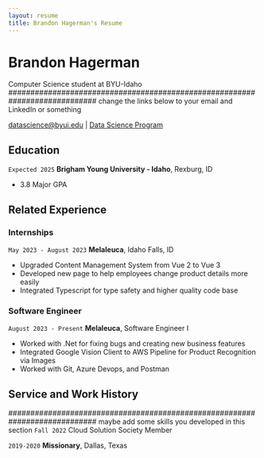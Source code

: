 ```yaml
---
layout: resume
title: Brandon Hagerman's Resume
---
```

# Brandon Hagerman
Computer Science student at BYU-Idaho
############################################################################ change the links below to your email and LinkedIn or something
<div id="webaddress">
<a href="datascience@byui.edu">datascience@byui.edu</a>
| <a href="https://byuidatascience.github.io/development.html">Data Science Program</a>
</div>

## Education

`Expected 2025`
__Brigham Young University - Idaho__, Rexburg, ID

- 3.8 Major GPA

## Related Experience

### Internships

`May 2023 - August 2023`
__Melaleuca__, Idaho Falls, ID

- Upgraded Content Management System from Vue 2 to Vue 3
- Developed new page to help employees change product details more easily
- Integrated Typescript for type safety and higher quality code base

### Software Engineer

`August 2023 - Present`
__Melaleuca__, Software Engineer I

- Worked with .Net for fixing bugs and creating new business features
- Integrated Google Vision Client to AWS Pipeline for Product Recognition via Images
- Worked with Git, Azure Devops, and Postman

## Service and Work History
############################################################################ maybe add some skills you developed in this section
`Fall 2022`
Cloud Solution Society Member

`2019-2020`
__Missionary__, Dallas, Texas

<!-- ### Footer

Last updated: May 2013 -->


